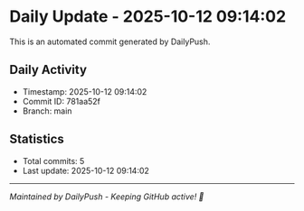 # Daily Update - 2025-10-12 09:14:02

This is an automated commit generated by DailyPush.

## Daily Activity
- Timestamp: 2025-10-12 09:14:02
- Commit ID: 781aa52f
- Branch: main

## Statistics
- Total commits: 5
- Last update: 2025-10-12 09:14:02

---
*Maintained by DailyPush - Keeping GitHub active! 🚀*
